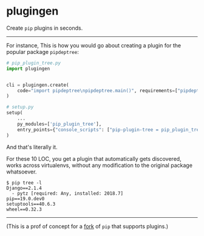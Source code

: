 # plugingen

Create `pip` plugins in seconds.

---

For instance, This is how you would go about creating a plugin for the popular package `pipdeptree`:

```python
# pip_plugin_tree.py
import plugingen


cli = plugingen.create(
    code="import pipdeptree\npipdeptree.main()", requirements=["pipdeptree"]
)
```

```python
# setup.py
setup(
    ...
    py_modules=['pip_plugin_tree'],
    entry_points={"console_scripts": ["pip-plugin-tree = pip_plugin_tree:cli"]},
)
```

And that's literally it.

For these 10 LOC, you get a plugin that automatically gets discovered, works across virtualenvs, without any modification to the original package whatsoever.

```
$ pip tree -l
Django==2.1.4
  - pytz [required: Any, installed: 2018.7]
pip==19.0.dev0
setuptools==40.6.3
wheel==0.32.3
```

---

(This is a prof of concept for a [fork](https://github.com/devxpy/pip) of `pip` that supports plugins.)
